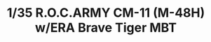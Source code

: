 ---
title: "1/35 R.O.C.ARMY CM-11 (M-48H) w/ERA Brave Tiger MBT"
price: "TBA" 
desc: "Maketa"
img_path: "/assets/img/TAKO2091.jpg"
brand: "N/A"
available: false
special_offer: false
new: false
soon: false
cat: "010000"
subcat: "013100"
subsubcat: "N/A"
sifra: "TAKO2091"
---